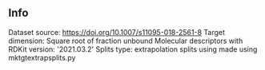 Info
----

Dataset source: https://doi.org/10.1007/s11095-018-2561-8
Target dimension: Square root of fraction unbound
Molecular descriptors with RDKit version: '2021.03.2'
Splits type: extrapolation splits using made using mktgtextrapsplits.py


